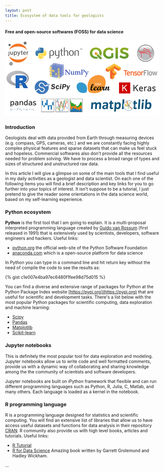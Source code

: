 ```yaml
---
layout: post
title: Ecosystem of data tools for geologists
---
```

#### Free and open-source softwares (FOSS) for data science

![Ecosystem of tools](https://raw.githubusercontent.com/gcmatos/gcmatos.github.io/master/images/foss.png)

### Introduction

Geologists deal with data provided from Earth through measuring devices (e.g. compass, GPS, cameras, etc.) and we are constantly facing highly complex physical features and sparse datasets that can make us feel stuck and hopeless. Commercial softwares also don't provide all the resources needed for problem solving. We have to process a broad range of types and sizes of structured and unstructured raw data.

In this article I will give a glimpse on some of the main tools that I find useful in my daily activities as a geologist and data scientist. On each one of the following items you will find a brief description and key links for you to go further into your topics of interest. It isn't suppose to be a tutorial, I just pretend to give the reader some orientations in the data science world, based on my self-learning experience.

### Python ecosystem

**Python** is the first tool that I am going to explain. It is a multi-proposal interpreted programming language created by [Guido van Rossum](https://gvanrossum.github.io//) (first released in 1991) that is extensively used by scientists, developers, software engineers and hackers.
  Useful links:
- [python.org](https://www.python.org/) the official web-site of the Python Software Foundation
- [anaconda.com](https://www.anaconda.com/) which is a open-source platform for data science

In Python you can type in a command line and hit return key without the need of compile the code to see the results as:

{% gist c1e007e4ba97ec6480f1fee98d75d015 %}

You can find a diverse and extensive range of packages for Python at the Python Package Index website [https://pypi.org](https://pypi.org) that are useful for scientific and development tasks. There's a list below with the most popular Python packages for scientific computing, data exploration and machine learning:
- [Scipy](https://scipy.org)
- [Pandas](https://pandas.pydata.org)
- [Matplotlib](https://matplotlib.org)
- [Scikit-learn](http://scikit-learn.org/stable/)

### Jupyter notebooks
This is definitely the most popular tool for data exploration and modeling. Jupyter notebooks allow us to write code and well formatted comments, provide us with a dynamic way of collaborating and sharing knowledge among the the community of scientists and software developers.

Jupyter notebooks are built on iPython framework that flexible and can run different programming languages such as Python, R, Julia, C, Matlab, and many others. Each language is loaded as a kernel in the notebook.

### R programming language
R is a programming language designed for statistics and scientific computing. You will find an extensive list of libraries that allow us to have access useful datasets and functions for data analysis in their repository [CRAN](https://cran.r-project.org/). R community also provide us with high level books, articles and tutorials.
  Useful links:
  - [R Tutorial](https://www.statmethods.net/r-tutorial/index.html)
  - [R for Data Science](http://r4ds.had.co.nz/) Amazing book written by Garrett Grolemund and Hadley Wickham.

...
